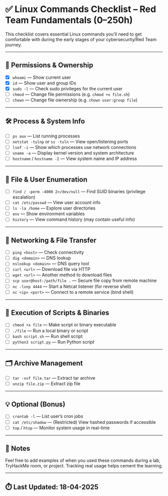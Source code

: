 # ✅ Linux Commands Checklist – Red Team Fundamentals (0–250h)

This checklist covers essential Linux commands you'll need to get comfortable with during the early stages of your cybersecurity/Red Team journey.

---

## 🔐 Permissions & Ownership

- [X] `whoami` — Show current user
- [X] `id` — Show user and group IDs
- [X] `sudo -l` — Check sudo privileges for the current user
- [ ] `chmod` — Change file permissions (e.g. `chmod +x file.sh`)
- [ ] `chown` — Change file ownership (e.g. `chown user:group file`)

---

## 🛠️ Process & System Info

- [ ] `ps aux` — List running processes
- [ ] `netstat -tulnp` or `ss -tuln` — View open/listening ports
- [ ] `lsof -i` — Show which processes use network connections
- [ ] `uname -a` — Display kernel version and system architecture
- [ ] `hostname` / `hostname -I` — View system name and IP address

---

## 📁 File & User Enumeration

- [ ] `find / -perm -4000 2>/dev/null` — Find SUID binaries (privilege escalation)
- [ ] `cat /etc/passwd` — View user account info
- [ ] `ls -la /home` — Explore user directories
- [ ] `env` — Show environment variables
- [ ] `history` — View command history (may contain useful info)

---

## 📡 Networking & File Transfer

- [ ] `ping <host>` — Check connectivity
- [ ] `dig <domain>` — DNS lookup
- [ ] `nslookup <domain>` — DNS query tool
- [ ] `curl <url>` — Download file via HTTP
- [ ] `wget <url>` — Another method to download files
- [ ] `scp user@host:/path/file .` — Secure file copy from remote machine
- [ ] `nc -lvnp 4444` — Start a Netcat listener (for reverse shell)
- [ ] `nc <ip> <port>` — Connect to a remote service (bind shell)

---

## 🧪 Execution of Scripts & Binaries

- [ ] `chmod +x file` — Make script or binary executable
- [ ] `./file` — Run a local binary or script
- [ ] `bash script.sh` — Run shell script
- [ ] `python3 script.py` — Run Python script

---

## 🗂 Archive Management

- [ ] `tar -xvf file.tar` — Extract tar archive
- [ ] `unzip file.zip` — Extract zip file

---

## 💡 Optional (Bonus)

- [ ] `crontab -l` — List user’s cron jobs
- [ ] `cat /etc/shadow` — (Restricted) View hashed passwords if accessible
- [ ] `top` / `htop` — Monitor system usage in real-time

---

## 🧠 Notes

Feel free to add examples of when you used these commands during a lab, TryHackMe room, or project. Tracking real usage helps cement the learning.

---

## ⏱️ Last Updated: 18-04-2025

